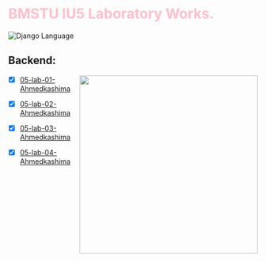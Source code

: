 # <span style="color:pink">BMSTU IU5 Laboratory Works.</span>

<div>
<img src="https://img.shields.io/badge/language-Django-blue.svg" alt="Django Language">
</div>

## Backend:
<img align="right" src="Resources/hey.webp" height="360px"/>  

- [X] [05-lab-01-Ahmedkashima](https://github.com/kashima1234/WEB_IU5_BMSTU/tree/backend/SSR)
- [X] [05-lab-02-Ahmedkashima](https://github.com/kashima1234/WEB_IU5_BMSTU/tree/backend/Database)
- [X] [05-lab-03-Ahmedkashima](https://github.com/kashima1234/WEB_IU5_BMSTU/tree/backend/web-service)
- [X] [05-lab-04-Ahmedkashima](https://github.com/kashima1234/WEB_IU5_BMSTU/tree/backend/auth)

